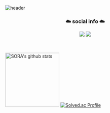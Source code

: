 ![header](https://capsule-render.vercel.app/api?type=wave&color=auto&height=150&section=header&text=It's%20sora!&fontSize=90)

<div align=center><h3>☁️ social info ☁️</h3>
  <a href="https://justsora.tistory.com/" target="_blank"><img src="https://img.shields.io/badge/Tistory-000000?style=for-the-badge&logo=Tistory&logoColor=white"/></a>
  <a href="mailto:itsyoursora@gmail.com" target="_blank"><img src="https://img.shields.io/badge/Gmail-EA4335?style=for-the-badge&logo=Tistory&logoColor=white"/></a>
  
</div>

<br>
<br>


<a href="https://github.com/itsjustsora"><img style="height:170px" src="https://github-readme-stats.vercel.app/api?username=itsjustsora&show_icons=true&include_all_commits=true&theme=monokai&hide_border=true" alt="SORA's github stats" /></a>
[![Solved.ac Profile](http://mazassumnida.wtf/api/v2/generate_badge?boj=keems)](https://solved.ac/keems/)

